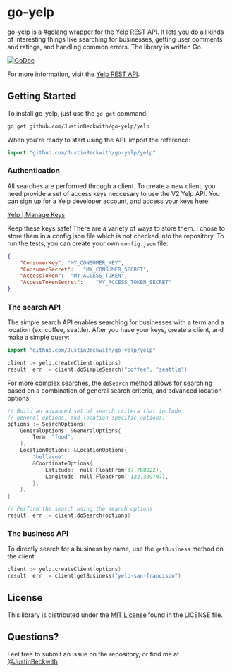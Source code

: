 # go-yelp
go-yelp is a #golang wrapper for the Yelp REST API.  It lets you do all kinds of interesting things like searching for businesses, getting user comments and ratings, and handling common errors.  The library is written Go.

[![GoDoc](https://godoc.org/github.com/JustinBeckwith/go-yelp/yelp?status.svg)](https://godoc.org/github.com/JustinBeckwith/go-yelp/yelp)

For more information, visit the [Yelp REST API](http://www.yelp.com/developers/documentation/v2/overview).

## Getting Started
To install go-yelp, just use the `go get` command:

```sh
go get github.com/JustinBeckwith/go-yelp/yelp
```

When you're ready to start using the API, import the reference:

```go
import "github.com/JustinBeckwith/go-yelp/yelp"
```

### Authentication

All searches are performed through a client.  To create a new client, you need provide a set of access keys neccesary to use the V2 Yelp API. You can sign up for a Yelp developer account, and access your keys here:

[Yelp | Manage Keys](http://www.yelp.com/developers/manage_api_keys)

Keep these keys safe!  There are a variety of ways to store them.  I chose to store them in a config.json file which is not checked into the repository.  To run the tests, you can create your own `config.json` file:

```json
{
	"ConsumerKey": "MY_CONSUMER_KEY",
	"ConsumerSecret":	"MY_CONSUMER_SECRET",
	"AccessToken":	"MY_ACCESS_TOKEN",
	"AccessTokenSecret":	"MY_ACCESS_TOKEN_SECRET"
}
```

### The search API

The simple search API enables searching for businesses with a term and a location (ex: coffee, seattle).  After you have your keys, create a client, and make a simple query:

```go
import "github.com/JustinBeckwith/go-yelp/yelp"

client := yelp.createClient(options)
result, err := client.doSimpleSearch("coffee", "seattle")
```

For more complex searches, the `doSearch` method allows for searching based on a combination of general search criteria, and advanced location options:

```go
// Build an advanced set of search critera that include 
// general options, and location specific options.
options := SearchOptions{
	GeneralOptions: &GeneralOptions{
		Term: "food",
	},
	LocationOptions: &LocationOptions{
		"bellevue",
		&CoordinateOptions{
			Latitude:  null.FloatFrom(37.788022),
			Longitude: null.FloatFrom(-122.399797),
		},
	},
}

// Perform the search using the search options
result, err := client.doSearch(options)
```

### The business API
To directly search for a business by name, use the `getBusiness` method on the client:

```go
client := yelp.createClient(options)
result, err := client.getBusiness("yelp-san-francisco")
```


## License
This library is distributed under the [MIT License](http://opensource.org/licenses/MIT) found in the LICENSE file.


## Questions?
Feel free to submit an issue on the repository, or find me at [@JustinBeckwith](http://twitter.com/JustinBeckwith)
